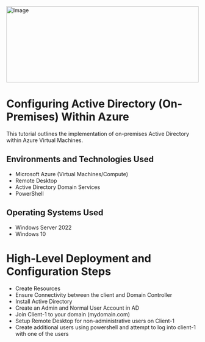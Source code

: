 
<img width="100%" height="200" alt="Image" src="https://github.com/user-attachments/assets/c74ee0a4-fdb1-48c7-a78f-ecf69c1261d9" />

# Configuring Active Directory (On-Premises) Within Azure
This tutorial outlines the implementation of on-premises Active Directory within Azure Virtual Machines.


## Environments and Technologies Used

- Microsoft Azure (Virtual Machines/Compute)
- Remote Desktop
- Active Directory Domain Services
- PowerShell

## Operating Systems Used 

- Windows Server 2022
- Windows 10

 # High-Level Deployment and Configuration Steps

- Create Resources
- Ensure Connectivity between the client and Domain Controller
- Install Active Directory
- Create an Admin and Normal User Account in AD
- Join Client-1 to your domain (mydomain.com)
- Setup Remote Desktop for non-administrative users on Client-1
- Create additional users using powershell and attempt to log into client-1 with one of the users

  
